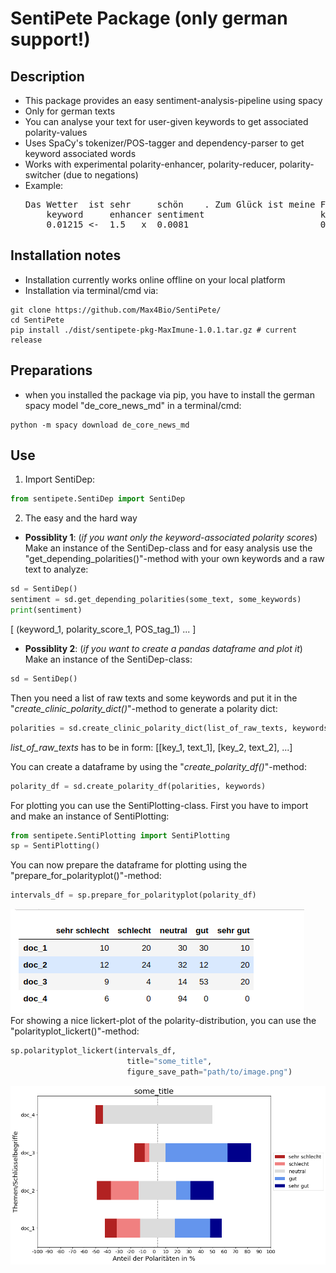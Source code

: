 # SentiPete Package (only german support!)

## Description

* This package provides an easy sentiment-analysis-pipeline using spacy
* Only for german texts
* You can analyse your text for user-given keywords to get associated polarity-values
* Uses SpaCy's tokenizer/POS-tagger and dependency-parser to get keyword associated words
* Works with experimental polarity-enhancer, polarity-reducer, polarity-switcher (due to negations)
* Example: 
  <pre>
  Das Wetter  ist sehr     schön    . Zum Glück ist meine Freundin    nicht    blind.
      keyword     enhancer sentiment                      keyword     negation sentiment
      0.01215 <-  1.5   x  0.0081                         0.1978  <-  -1   x   -0.1978
  </pre>

## Installation notes

* Installation currently works online offline on your local platform
* Installation via terminal/cmd via:
```shell
git clone https://github.com/Max4Bio/SentiPete/
cd SentiPete
pip install ./dist/sentipete-pkg-MaxImune-1.0.1.tar.gz # current release
```

## Preparations

* when you installed the package via pip,
you have to install the german spacy model
"de\_core\_news\_md" in a terminal/cmd:
```shell
python -m spacy download de_core_news_md
```

## Use

1. Import SentiDep:
```python
from sentipete.SentiDep import SentiDep
```
2. The easy and the hard way
  * __Possiblity 1__:
(_if you want only the keyword-associated polarity scores_)
Make an instance of the SentiDep-class and for easy analysis use
the "get_depending_polarities()"\-method with your own keywords and
a raw text to analyze:
```python
sd = SentiDep()
sentiment = sd.get_depending_polarities(some_text, some_keywords)
print(sentiment)
```
[
(keyword\_1, polarity\_score\_1, POS\_tag\_1)
...
]

  * __Possiblity 2__:
(_if you want to create a pandas dataframe and plot it_)
Make an instance of the SentiDep-class:
```python
sd = SentiDep()
```
Then you need a list of raw texts and some keywords and put it in the
"_create\_clinic\_polarity\_dict()_"\-method to generate a polarity dict:
```python
polarities = sd.create_clinic_polarity_dict(list_of_raw_texts, keywords)
```
_list\_of\_raw\_texts_ has to be in form: [[key\_1, text\_1], [key\_2, text\_2], ...]

You can create a dataframe by using the "_create\_polarity\_df()_"\-method:
```python
polarity_df = sd.create_polarity_df(polarities, keywords)
```
For plotting you can use the SentiPlotting\-class.
First you have to import and make an instance of SentiPlotting:
```python
from sentipete.SentiPlotting import SentiPlotting
sp = SentiPlotting()
```
You can now prepare the dataframe for plotting using the
"prepare\_for\_polarityplot()"\-method:
```python
intervals_df = sp.prepare_for_polarityplot(polarity_df)
```
![table example](example_table.png) <Br/>
For showing a nice lickert\-plot of the polarity\-distribution,
you can use the "polarityplot\_lickert()"\-method:
```python
sp.polarityplot_lickert(intervals_df,
                          title="some_title",
                          figure_save_path="path/to/image.png")
```
![lickert example](example.png)
